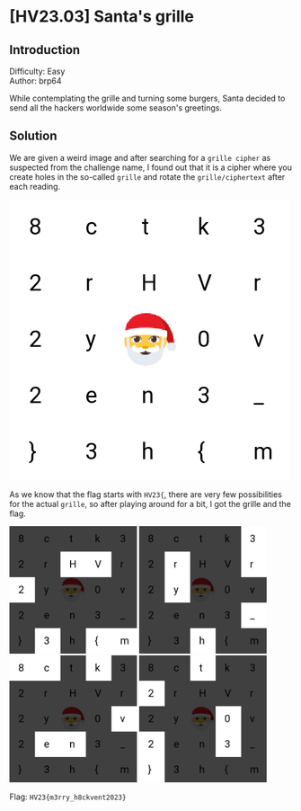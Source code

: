 # [HV23.03] Santa's grille

## Introduction

Difficulty: Easy<br>
Author: brp64

While contemplating the grille and turning some burgers, Santa decided to send all the hackers worldwide some season's greetings.

## Solution

We are given a weird image and after searching for a `grille cipher` as suspected from the challenge name, I found out that it is a cipher where you create holes in the so-called `grille` and rotate the `grille/ciphertext` after each reading.

![ciphertext](ciphertext.png)

As we know that the flag starts with `HV23{`, there are very few possibilities for the actual `grille`, so after playing around for a bit, I got the grille and the flag.

<img src="grille1.png" alt="grille1" width="45%">
<img src="grille2.png" alt="grille2" width="45%">
<img src="grille3.png" alt="grille3" width="45%">
<img src="grille4.png" alt="grille4" width="45%">

Flag: `HV23{m3rry_h8ckvent2023}`